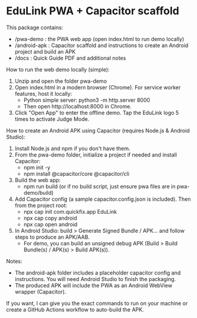 EduLink PWA + Capacitor scaffold
================================

This package contains:
- /pwa-demo : the PWA web app (open index.html to run demo locally)
- /android-apk : Capacitor scaffold and instructions to create an Android project and build an APK
- /docs : Quick Guide PDF and additional notes

How to run the web demo locally (simple):
1. Unzip and open the folder pwa-demo
2. Open index.html in a modern browser (Chrome). For service worker features, host it locally:
   - Python simple server: python3 -m http.server 8000
   - Then open http://localhost:8000 in Chrome.
3. Click "Open App" to enter the offline demo. Tap the EduLink logo 5 times to activate Judge Mode.

How to create an Android APK using Capacitor (requires Node.js & Android Studio):
1. Install Node.js and npm if you don't have them.
2. From the pwa-demo folder, initialize a project if needed and install Capacitor:
   - npm init -y
   - npm install @capacitor/core @capacitor/cli
3. Build the web app:
   - npm run build (or if no build script, just ensure pwa files are in pwa-demo/build)
4. Add Capacitor config (a sample capacitor.config.json is included). Then from the project root:
   - npx cap init com.quickfix.app EduLink
   - npx cap copy android
   - npx cap open android
5. In Android Studio: build > Generate Signed Bundle / APK... and follow steps to produce an APK/AAB.
   - For demo, you can build an unsigned debug APK (Build > Build Bundle(s) / APK(s) > Build APK(s)).

Notes:
- The android-apk folder includes a placeholder capacitor config and instructions. You will need Android Studio to finish the packaging.
- The produced APK will include the PWA as an Android WebView wrapper (Capacitor).

If you want, I can give you the exact commands to run on your machine or create a GitHub Actions workflow to auto-build the APK.
